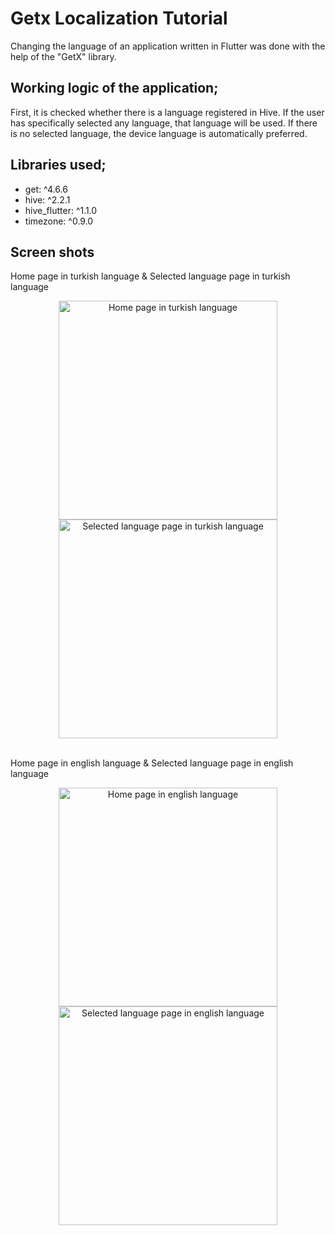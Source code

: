 # Getx Localization Tutorial

Changing the language of an application written in Flutter was done with the help of the "GetX" library.

## Working logic of the application;
First, it is checked whether there is a language registered in Hive. If the user has specifically selected any language, that language will be used. If there is no selected language, the device language is automatically preferred.

## Libraries used;
- get: ^4.6.6
- hive: ^2.2.1
- hive_flutter: ^1.1.0
- timezone: ^0.9.0

## Screen shots
Home page in turkish language & Selected language page in turkish language
<p align="center">
  <img src="https://github.com/Cengizhanerturan/getx_localization_tutorial/assets/51836459/f918ab97-0792-4c8f-89bc-5bd7c8bc5bbe" width="350" title="Home page in turkish language">
  <img src="https://github.com/Cengizhanerturan/getx_localization_tutorial/assets/51836459/baeab0d1-134b-4093-ab66-99e7bc068432" width="350" title="Selected language page in turkish language">
</p>
<br>
Home page in english language & Selected language page in english language
<p align="center">
  <img src="https://github.com/Cengizhanerturan/getx_localization_tutorial/assets/51836459/f012915f-db22-435d-ba1e-bce8ad71358e" width="350" title="Home page in english language">
  <img src="https://github.com/Cengizhanerturan/getx_localization_tutorial/assets/51836459/bc64e8fb-ba44-43c1-9445-17fce6b560c1" width="350" title="Selected language page in english language">
</p>
